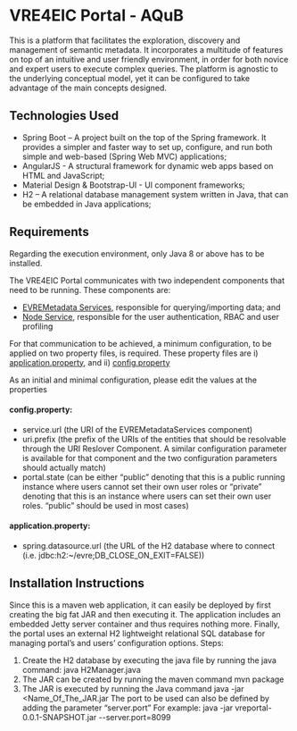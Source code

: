 
# VRE4EIC Portal - AQuB
This is a platform that facilitates the exploration, discovery and management of semantic metadata. It incorporates a multitude of features on top of an intuitive and user friendly environment, in order for both novice and expert users to execute complex queries. The platform is agnostic to the underlying conceptual model, yet it can be configured to take advantage of the main concepts designed.

## Technologies Used

 - Spring Boot – A project built on the top of the Spring framework. It provides a simpler and faster way to set up, configure, and run both simple and web-based (Spring Web MVC) applications;
- AngularJS - A structural framework for dynamic web apps based on HTML and JavaScript;
- Material Design & Bootstrap-UI - UI component frameworks;
- H2 – A relational database management system written in Java, that can be embedded in Java applications;

## Requirements
Regarding the execution environment, only Java 8 or above has to be installed.

The VRE4EIC Portal communicates with two independent components that need to be running.
These components are:
-	[EVREMetadata Services](https://github.com/vre4eic/EVREMetadataServices), responsible for querying/importing data; and
-	[Node Service](https://github.com/vre4eic/NodeService), responsible for the user authentication, RBAC and user profiling 

For that communication to be achieved, a minimum configuration, to be applied on two property files, is required. These property files are i) [application.property](https://github.com/vre4eic/vreportal/blob/master/src/main/resources/application.properties), and ii) [config.property](https://github.com/vre4eic/vreportal/blob/master/src/main/resources/config.properties)

As an initial and minimal configuration, please edit the values at the properties

#### config.property:
- service.url (the URI of the EVREMetadataServices component)
- uri.prefix (the prefix of the URIs of the entities that should be resolvable through the URI Reslover Component. A similar configuration parameter is available for that component and the two configuration parameters should actually match)
- portal.state (can be either “public” denoting that this is a public running instance where users cannot set their own user roles or “private” denoting that this is an instance where users can set their own user roles. “public” should be used in most cases)
#### application.property:
- spring.datasource.url (the URL of the H2 database where to connect (i.e. jdbc:h2:~/evre;DB_CLOSE_ON_EXIT=FALSE))

## Installation Instructions
Since this is a maven web application, it can easily be deployed by first creating the big fat JAR and then executing it. The application includes an embedded Jetty server container and thus requires nothing more. Finally, the portal uses an external H2 lightweight relational SQL database for managing portal’s and users’ configuration options.
Steps:

1. Create the H2 database by executing the java file by running the java command:
java H2Manager.java
2. The JAR can be created by running the maven command 
mvn package
3.	The JAR is executed by running the Java command
java -jar <Name_Of_The_JAR.jar 
The port to be used can also be defined by adding the parameter “server.port”
For example:
java -jar vreportal-0.0.1-SNAPSHOT.jar --server.port=8099


